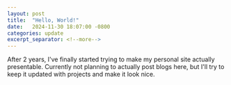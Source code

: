 ```yaml
---
layout: post
title:  "Hello, World!"
date:   2024-11-30 18:07:00 -0800
categories: update
excerpt_separator: <!--more-->
---
```


After 2 years, I've finally started trying to make my personal site actually presentable. Currently not planning to actually post blogs here, but I'll try to keep it updated with projects and make it look nice.
